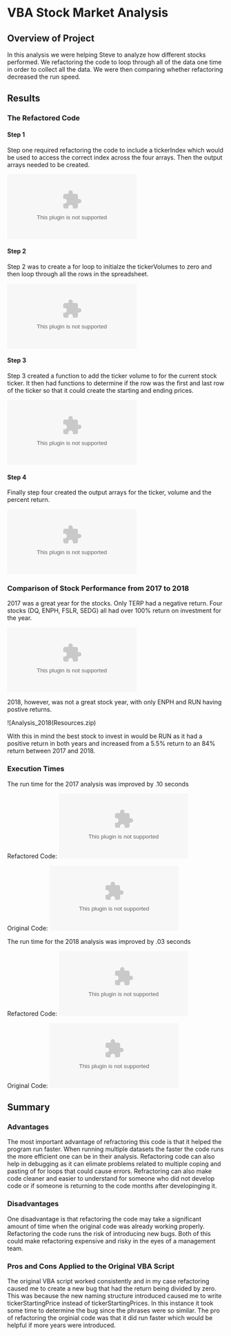 # VBA Stock Market Analysis

## Overview of Project
In this analysis we were helping Steve to analyze how different stocks performed. We refactoring the code to loop through all of the data one time in order to collect all the data. We were then comparing whether refactoring decreased the run speed.

## Results
### The Refactored Code
#### Step 1
Step one required refactoring the code to include a tickerIndex which would be used to access the correct index across the four arrays. Then the output arrays needed to be created.

![Step1](Resources.zip)
#### Step 2
Step 2 was to create a for loop to initialze the tickerVolumes to zero and then loop through all the rows in the spreadsheet.

![Step2](Resources.zip)
#### Step 3
Step 3 created a function to add the ticker volume to for the current stock ticker. It then had functions to determine if the row was the first and last row of the ticker so that it could create the starting and ending prices.

![Step3](Resources.zip)
#### Step 4
Finally step four created the output arrays for the ticker, volume and the percent return.

![Step4](Resources.zip)

### Comparison of Stock Performance from 2017 to 2018
2017 was a great year for the stocks. Only TERP had a negative return. Four stocks (DQ, ENPH, FSLR, SEDG) all had over 100% return on investment for the year.

![Analysis_2017](Resources.zip)


2018, however, was not a great stock year, with only ENPH and RUN having postive returns. 

![Analysis_2018(Resources.zip)


With this in mind the best stock to invest in would be RUN as it had a positive return in both years and increased from a 5.5% return to an 84% return between 2017 and 2018.

### Execution Times
The run time for the 2017 analysis was improved by .10 seconds

Refactored Code:
![VBA_Challenge_2017](Resources.zip)

Original Code:
![VBA_Challenge_2017_Original](Resources.zip)

The run time for the 2018 analysis was improved by .03 seconds

Refactored Code:
![VBA_Challenge_2018](Resources.zip)

Original Code:
![VBA_Challenge_2018_Original](Resources.zip)
## Summary

### Advantages
The most important advantage of refractoring this code is that it helped the program run faster. When running multiple datasets the faster the code runs the more efficient one can be in their analysis. Refactoring code can also help in debugging as it can elimate problems related to multiple coping and pasting of for loops that could cause errors. Refractoring can also make code cleaner and easier to understand for someone who did not develop code or if someone is returning to the code months after developinging it.

### Disadvantages
One disadvantage is that refactoring the code may take a significant amount of time when the original code was already working properly. Refactoring the code runs the risk of introducing new bugs. Both of this could make refactoring expensive and risky in the eyes of a management team.

### Pros and Cons Applied to the Original VBA Script
The original VBA script worked consistently and in my case refactoring caused me to create a new bug that had the return being divided by zero. This was because the new naming structure introduced caused me to write tickerStartingPrice instead of tickerStartingPrices. In this instance it took some time to determine the bug since the phrases were so similar. 
The pro of refactoring the orginial code was that it did run faster which would be helpful if more years were introduced.
